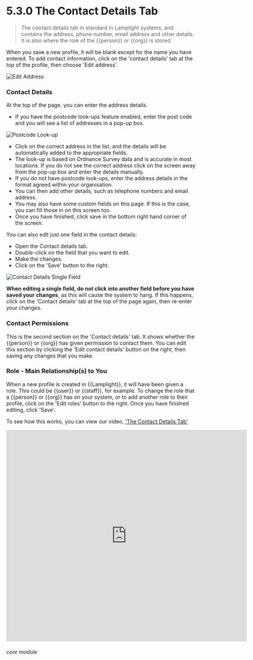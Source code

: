 # 5.3.0 <i class="fa fa-user"></i> The Contact Details Tab

> The contact details tab in standard in Lamplight systems, and contains the address, phone number, email address and other details. It is also where the role of the {{person}} or {{org}} is stored



When you save a new profile, it will be blank except for the name you have entered. To add contact information, click on the 'contact details' tab at the top of the profile, then choose 'Edit address'. 

![Edit Address](5.3.0a.png)

### Contact Details

At the top of the page, you can enter the address details. 

- If you have the postcode look-ups feature enabled, enter the post code and you will see a list of addresses in a pop-up box. 

![Postcode Look-up](5.3.0b.png)

- Click on the correct address in the list, and the details will be automatically added to the appropriate fields. 
- The look-up is based on Ordnance Survey data and is accurate in most locations. If you do not see the correct address click on the screen away from the pop-up box and enter the details manually.
- If you do not have postcode look-ups, enter the address details in the format agreed within your organisation.
- You can then add other details, such as telephone numbers and email address.
- You may also have some custom fields on this page. If this is the case, you can fill those in on this screen too.
- Once you have finished, click save in the bottom right hand corner of the screen. 

You can also edit just one field in the contact details:
- Open the Contact details tab.
- Double-click on the field that you want to edit.
- Make the changes.
- Click on the 'Save' button to the right.

![Contact Details Single Field](5.3.0c.png)

**When editing a single field, do not click into another field before you have saved your changes**, as this will cause the system to hang. If this happens, click on the 'Contact details' tab at the top of the page again, then re-enter your changes.

### Contact Permissions

This is the second section on the 'Contact details' tab. It shows whether the {{person}} or {{org}} has given permission to contact them. You can edit this section by clicking the 'Edit contact details' button on the right, then saving any changes that you make.

### Role - Main Relationship(s) to You

When a new profile is created in {{Lamplight}}, it will have been given a role. This could be {{user}} or {{staff}}, for example. To change the role that a {{person}} or {{org}} has on your system, or to add another role to their profile, click on the 'Edit roles' button to the right. Once you have finished editing, click 'Save'.

To see how this works, you can view our video, ['The Contact Details Tab'](/help/index/p/51.2.2)

<iframe width="640" height="564" src="https://player.vimeo.com/video/279238850" frameborder="0" allowFullScreen mozallowfullscreen webkitAllowFullScreen></iframe>


###### core module

